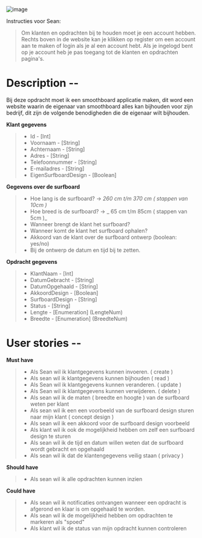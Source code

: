![image](https://github.com/MistrBrend/Smoothboard/assets/104073696/f3b32325-9846-43f0-ad7b-8a20a86d27aa)


Instructies voor Sean:
> Om klanten en opdrachten bij te houden moet je een account hebben. Rechts boven in de website kan je klikken op register om een account aan te maken of login als je al een account hebt. Als je ingelogd bent op je account heb je pas toegang tot de klanten en opdrachten pagina's.

# Description --
Bij deze opdracht moet ik een smoothboard applicatie maken, dit word een website waarin de eigenaar van smoothboard alles kan bijhouden voor zijn bedrijf, dit zijn de volgende benodigheden die de eigenaar wilt bijhouden.

**Klant gegevens**
> - Id - [Int]
> - Voornaam - [String]
> - Achternaam - [String]
> - Adres - [String]
> - Telefoonnummer - [String]
> - E-mailadres - [String]
> - EigenSurfboardDesign - [Boolean]

 

**Gegevens over de surfboard** 
> - Hoe lang is de surfboard?    ->    _260 cm  t/m 370 cm ( stappen van 10cm )_ 
> - Hoe breed is de surfboard?   ->    _ 65 cm t/m 85cm ( stappen van 5cm )_  
> - Wanneer brengt de klant het surfboard? 
> - Wanneer komt de klant het surfboard ophalen?	 
> - Akkoord van de klant over de surfboard ontwerp (boolean: yes/no)
> - Bij de ontwerp de datum en tijd bij te zetten. 

**Opdracht gegevens** 
> - KlantNaam - [Int]
> - DatumGebracht - [String]
> - DatumOpgehaald - [String]
> - AkkoordDesign - [Boolean]
> - SurfboardDesign - [String]
> - Status - [String]
> - Lengte - [Enumeration] (LengteNum)
> - Breedte - [Enumeration] (BreedteNum)

# User stories --

**Must have**
> - Als Sean wil ik klantgegevens kunnen invoeren. ( create )
> - Als sean wil ik klantgegevens kunnen bijhouden ( read )
> - Als Sean wil ik klantgegevens kunnen veranderen. ( update )
> - Als Sean wil ik klantgegevens kunnen verwijderen. ( delete )
> - Als sean wil ik de maten ( breedte en hoogte ) van de surfboard weten per klant
> - Als sean wil ik een een voorbeeld van de surfboard design sturen naar mijn klant ( concept design )
> - Als sean wil ik een akkoord voor de surfboard design voorbeeld
> - Als klant wil ik ook de mogelijkheid hebben om zelf een surfboard design te sturen
> - Als sean wil ik de tijd en datum willen weten dat de surfboard wordt gebracht en opgehaald
> - Als sean wil ik dat de klantengegevens veilig staan ( privacy )
  
**Should have**
> - Als sean wil ik alle opdrachten kunnen inzien

**Could have**
> - Als sean wil ik notificaties ontvangen wanneer een opdracht is afgerond en klaar is om opgehaald te worden.
> - Als sean wil ik de mogelijkheid hebben om opdrachten te markeren als "spoed"
> - Als klant wil ik de status van mijn opdracht kunnen controleren


